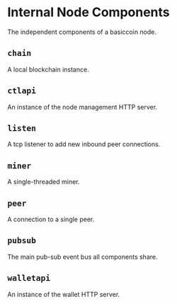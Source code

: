 # Internal Node Components

The independent components of a basiccoin node.

## `chain`
A local blockchain instance.

## `ctlapi`
An instance of the node management HTTP server.

## `listen`
A tcp listener to add new inbound peer connections.

## `miner`
A single-threaded miner.

## `peer`
A connection to a single peer.

## `pubsub`
The main pub-sub event bus all components share.

## `walletapi`
An instance of the wallet HTTP server.
